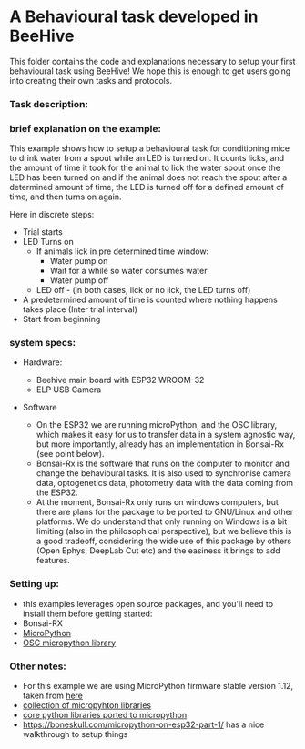 # A Behavioural task developed in BeeHive

This folder contains the code and explanations necessary to setup your first behavioural task using BeeHive!
We hope this is enough to get users going into creating their own tasks and protocols. 

### Task description:



### brief explanation on the example:
This example shows how to setup a behavioural task for conditioning mice to drink water from a spout while an LED is turned on. It counts licks, and the amount of time it took for the animal to lick the water spout once the LED has been turned on and if the animal does not reach the spout after a determined amount of time, the LED is turned off for a defined amount of time, and then turns on again. 

Here in discrete steps:
- Trial starts
- LED Turns on
  - If animals lick in pre determined time window:
    - Water pump on
    - Wait for a while so water consumes water
    - Water pump off
  - LED off - (in both cases, lick or no lick, the LED turns off)
- A predetermined amount of time is counted where nothing happens takes place (Inter trial interval)
- Start from beginning



### system specs:
- Hardware:
  - Beehive main board with ESP32 WROOM-32
  - ELP USB Camera

- Software
  - On the ESP32 we are running microPython, and the OSC library, which makes it easy for us to transfer data in a system agnostic way, but more importantly, already has an implementation in Bonsai-Rx (see point below).
  -  Bonsai-Rx is the software that runs on the computer to monitor and change the behavioural tasks. It is also used to synchronise camera data, optogenetics data, photometry data with the data coming from the ESP32.
    - At the moment, Bonsai-Rx only runs on windows computers, but there are plans for the package to be ported to GNU/Linux and other platforms. We do understand that only running on Windows is a bit limiting (also in the philosophical perspective), but we believe this is a good tradeoff, considering the wide use of this package by others (Open Ephys, DeepLab Cut etc) and the easiness it brings to add features.   

### Setting up:

- this examples leverages open source packages, and you'll need to install them before getting started:
- Bonsai-RX
- [MicroPython](<https://docs.micropython.org/en/latest/esp32/tutorial/intro.html#esp32-intro>)
- [OSC micropython library](<https://github.com/SpotlightKid/micropython-osc>)



### Other notes:
- For this example we are using MicroPython firmware stable version 1.12, taken from [here](<https://micropython.org/download/esp32/>)
- [collection of micropyhton libraries](<https://github.com/mcauser/awesome-micropython>)
- [core python libraries ported to micropython](<https://github.com/micropython/micropython-lib>)
- <https://boneskull.com/micropython-on-esp32-part-1/> has a nice walkthrough to setup things
